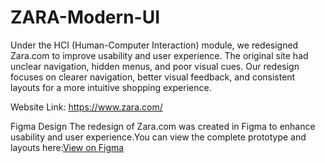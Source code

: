 # ZARA-Modern-UI
Under the HCI (Human-Computer Interaction) module, we redesigned Zara.com to improve usability and user experience. The original site had unclear navigation, hidden menus, and poor visual cues. Our redesign focuses on clearer navigation, better visual feedback, and consistent layouts for a more intuitive shopping experience.

Website Link: https://www.zara.com/  

Figma Design
The redesign of Zara.com was created in Figma to enhance usability and user experience.You can view the complete prototype and layouts here:[View on Figma](https://www.figma.com/design/Uew9zzZ6svng7vQSPvnzRG/HCI-Project?node-id=0-1&p=f&t=Ltpyg7pEJMt68rFk-0)
